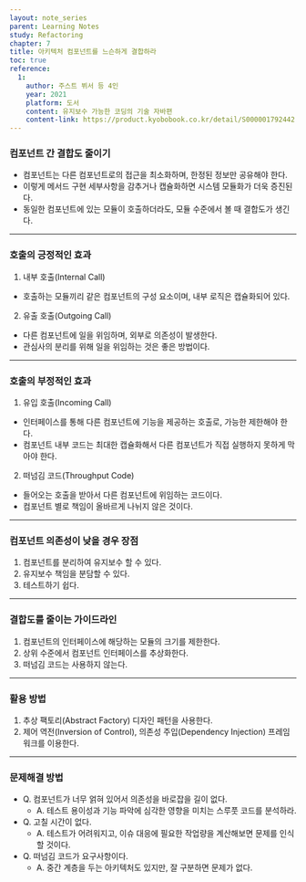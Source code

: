 ```yaml
---
layout: note_series
parent: Learning Notes
study: Refactoring
chapter: 7
title: 아키텍처 컴포넌트를 느슨하게 결합하라
toc: true
reference:
  1: 
    author: 주스트 뷔서 등 4인
    year: 2021
    platform: 도서
    content: 유지보수 가능한 코딩의 기술 자바편
    content-link: https://product.kyobobook.co.kr/detail/S000001792442
---
```


### 컴포넌트 간 결합도 줄이기

- 컴포넌트는 다른 컴포넌트로의 접근을 최소화하며, 한정된 정보만 공유해야 한다.
- 이렇게 메서드 구현 세부사항을 감추거나 캡슐화하면 시스템 모듈화가 더욱 증진된다.
- 동일한 컴포넌트에 있는 모듈이 호출하더라도, 모듈 수준에서 볼 때 결합도가 생긴다.

---

### 호출의 긍정적인 효과

1. 내부 호출(Internal Call)
  - 호출하는 모듈끼리 같은 컴포넌트의 구성 요소이며, 내부 로직은 캡슐화되어 있다.
2. 유출 호출(Outgoing Call)
  - 다른 컴포넌트에 일을 위임하며, 외부로 의존성이 발생한다.
  - 관심사의 분리를 위해 일을 위임하는 것은 좋은 방법이다.

---

### 호출의 부정적인 효과

1. 유입 호출(Incoming Call)
  - 인터페이스를 통해 다른 컴포넌트에 기능을 제공하는 호출로, 가능한 제한해야 한다.
  - 컴포넌트 내부 코드는 최대한 캡슐화해서 다른 컴포넌트가 직접 실행하지 못하게 막아야 한다.
2. 떠넘김 코드(Throughput Code)
  - 들어오는 호출을 받아서 다른 컴포넌트에 위임하는 코드이다.
  - 컴포넌트 별로 책임이 올바르게 나뉘지 않은 것이다.

---

### 컴포넌트 의존성이 낮을 경우 장점

1. 컴포넌트를 분리하여 유지보수 할 수 있다.
2. 유지보수 책임을 분담할 수 있다.
3. 테스트하기 쉽다.

---

### 결합도를 줄이는 가이드라인

1. 컴포넌트의 인터페이스에 해당하는 모듈의 크기를 제한한다.
2. 상위 수준에서 컴포넌트 인터페이스를 추상화한다.
3. 떠넘김 코드는 사용하지 않는다.

---

### 활용 방법

1. 추상 팩토리(Abstract Factory) 디자인 패턴을 사용한다.
2. 제어 역전(Inversion of Control), 의존성 주입(Dependency Injection) 프레임워크를 이용한다.

---

### 문제해결 방법

- Q. 컴포넌트가 너무 얽혀 있어서 의존성을 바로잡을 길이 없다.
  - A. 테스트 용이성과 기능 파악에 심각한 영향을 미치는 스루풋 코드를 분석하라.
- Q. 고칠 시간이 없다.
  - A. 테스트가 어려워지고, 이슈 대응에 필요한 작업량을 계산해보면 문제를 인식할 것이다.
- Q. 떠넘김 코드가 요구사항이다.
  - A. 중간 계층을 두는 아키텍처도 있지만, 잘 구분하면 문제가 없다.
